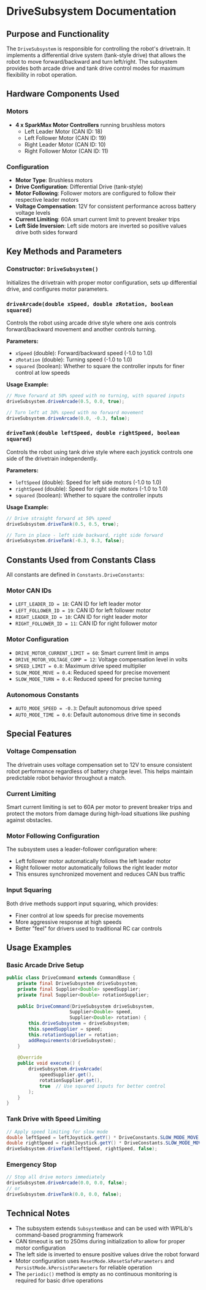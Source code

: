 # DriveSubsystem Documentation

## Purpose and Functionality

The `DriveSubsystem` is responsible for controlling the robot's drivetrain. It implements a differential drive system (tank-style drive) that allows the robot to move forward/backward and turn left/right. The subsystem provides both arcade drive and tank drive control modes for maximum flexibility in robot operation.

## Hardware Components Used

### Motors
- **4 x SparkMax Motor Controllers** running brushless motors
  - Left Leader Motor (CAN ID: 18)
  - Left Follower Motor (CAN ID: 19) 
  - Right Leader Motor (CAN ID: 10)
  - Right Follower Motor (CAN ID: 11)

### Configuration
- **Motor Type**: Brushless motors
- **Drive Configuration**: Differential Drive (tank-style)
- **Motor Following**: Follower motors are configured to follow their respective leader motors
- **Voltage Compensation**: 12V for consistent performance across battery voltage levels
- **Current Limiting**: 60A smart current limit to prevent breaker trips
- **Left Side Inversion**: Left side motors are inverted so positive values drive both sides forward

## Key Methods and Parameters

### Constructor: `DriveSubsystem()`
Initializes the drivetrain with proper motor configuration, sets up differential drive, and configures motor parameters.

### `driveArcade(double xSpeed, double zRotation, boolean squared)`
Controls the robot using arcade drive style where one axis controls forward/backward movement and another controls turning.

**Parameters:**
- `xSpeed` (double): Forward/backward speed (-1.0 to 1.0)
- `zRotation` (double): Turning speed (-1.0 to 1.0) 
- `squared` (boolean): Whether to square the controller inputs for finer control at low speeds

**Usage Example:**
```java
// Move forward at 50% speed with no turning, with squared inputs
driveSubsystem.driveArcade(0.5, 0.0, true);

// Turn left at 30% speed with no forward movement
driveSubsystem.driveArcade(0.0, -0.3, false);
```

### `driveTank(double leftSpeed, double rightSpeed, boolean squared)`
Controls the robot using tank drive style where each joystick controls one side of the drivetrain independently.

**Parameters:**
- `leftSpeed` (double): Speed for left side motors (-1.0 to 1.0)
- `rightSpeed` (double): Speed for right side motors (-1.0 to 1.0)
- `squared` (boolean): Whether to square the controller inputs

**Usage Example:**
```java
// Drive straight forward at 50% speed
driveSubsystem.driveTank(0.5, 0.5, true);

// Turn in place - left side backward, right side forward
driveSubsystem.driveTank(-0.3, 0.3, false);
```

## Constants Used from Constants Class

All constants are defined in `Constants.DriveConstants`:

### Motor CAN IDs
- `LEFT_LEADER_ID = 18`: CAN ID for left leader motor
- `LEFT_FOLLOWER_ID = 19`: CAN ID for left follower motor  
- `RIGHT_LEADER_ID = 10`: CAN ID for right leader motor
- `RIGHT_FOLLOWER_ID = 11`: CAN ID for right follower motor

### Motor Configuration
- `DRIVE_MOTOR_CURRENT_LIMIT = 60`: Smart current limit in amps
- `DRIVE_MOTOR_VOLTAGE_COMP = 12`: Voltage compensation level in volts
- `SPEED_LIMIT = 0.8`: Maximum drive speed multiplier
- `SLOW_MODE_MOVE = 0.4`: Reduced speed for precise movement
- `SLOW_MODE_TURN = 0.4`: Reduced speed for precise turning

### Autonomous Constants
- `AUTO_MODE_SPEED = -0.3`: Default autonomous drive speed
- `AUTO_MODE_TIME = 0.6`: Default autonomous drive time in seconds

## Special Features

### Voltage Compensation
The drivetrain uses voltage compensation set to 12V to ensure consistent robot performance regardless of battery charge level. This helps maintain predictable robot behavior throughout a match.

### Current Limiting
Smart current limiting is set to 60A per motor to prevent breaker trips and protect the motors from damage during high-load situations like pushing against obstacles.

### Motor Following Configuration
The subsystem uses a leader-follower configuration where:
- Left follower motor automatically follows the left leader motor
- Right follower motor automatically follows the right leader motor
- This ensures synchronized movement and reduces CAN bus traffic

### Input Squaring
Both drive methods support input squaring, which provides:
- Finer control at low speeds for precise movements
- More aggressive response at high speeds
- Better "feel" for drivers used to traditional RC car controls

## Usage Examples

### Basic Arcade Drive Setup
```java
public class DriveCommand extends CommandBase {
    private final DriveSubsystem driveSubsystem;
    private final Supplier<Double> speedSupplier;
    private final Supplier<Double> rotationSupplier;
    
    public DriveCommand(DriveSubsystem driveSubsystem, 
                       Supplier<Double> speed, 
                       Supplier<Double> rotation) {
        this.driveSubsystem = driveSubsystem;
        this.speedSupplier = speed;
        this.rotationSupplier = rotation;
        addRequirements(driveSubsystem);
    }
    
    @Override
    public void execute() {
        driveSubsystem.driveArcade(
            speedSupplier.get(),
            rotationSupplier.get(),
            true  // Use squared inputs for better control
        );
    }
}
```

### Tank Drive with Speed Limiting
```java
// Apply speed limiting for slow mode
double leftSpeed = leftJoystick.getY() * DriveConstants.SLOW_MODE_MOVE;
double rightSpeed = rightJoystick.getY() * DriveConstants.SLOW_MODE_MOVE;
driveSubsystem.driveTank(leftSpeed, rightSpeed, false);
```

### Emergency Stop
```java
// Stop all drive motors immediately
driveSubsystem.driveArcade(0.0, 0.0, false);
// or
driveSubsystem.driveTank(0.0, 0.0, false);
```

## Technical Notes

- The subsystem extends `SubsystemBase` and can be used with WPILib's command-based programming framework
- CAN timeout is set to 250ms during initialization to allow for proper motor configuration
- The left side is inverted to ensure positive values drive the robot forward
- Motor configuration uses `ResetMode.kResetSafeParameters` and `PersistMode.kPersistParameters` for reliable operation
- The `periodic()` method is empty as no continuous monitoring is required for basic drive operations